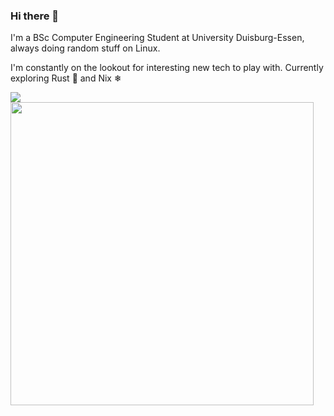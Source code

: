 ### Hi there 👋

I'm a BSc Computer Engineering Student at University Duisburg-Essen, always doing random stuff on Linux.

I'm constantly on the lookout for interesting new tech to play with. Currently exploring Rust 🦀 and Nix ❄

<a href="https://github.com/anuraghazra/github-readme-stats">
  <img align="center" src="https://github-readme-stats.vercel.app/api/top-langs/?username=horriblename&layout=compact&theme=github_dark&langs_count=8&hide=Vim%20script,Emacs%20Lisp,CMake,Makefile,Shell,Lex" >
</a>
<a href="https://github.com/anuraghazra/github-readme-stats">
  <img align="center" width=485 src="https://github-readme-stats.vercel.app/api?username=horriblename&theme=github_dark&count_private=true&show_icons=true" />
</a>
